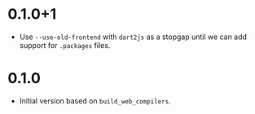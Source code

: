 # 0.1.0+1

- Use `--use-old-frontend` with `dart2js` as a stopgap until we can add support
  for `.packages` files.

# 0.1.0

- Initial version based on `build_web_compilers`.
